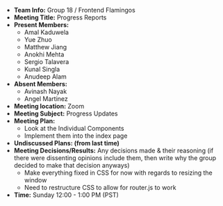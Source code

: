 * **Team Info:** Group 18 / Frontend Flamingos
* **Meeting Title:** Progress Reports
* **Present Members:**
  - Amal Kaduwela
  - Yue Zhuo
  - Matthew Jiang
  - Anokhi Mehta
  - Sergio Talavera
  - Kunal Singla
  - Anudeep Alam
* **Absent Members:**
  - Avinash Nayak
  - Angel Martinez
* **Meeting location:** Zoom
* **Meeting Subject:** Progress Updates
* **Meeting Plan:**
  - Look at the Individual Components
  - Implement them into the index page  
* **Undiscussed Plans: (from last time)**
* **Meeting Decisions/Results:** Any decisions made & their reasoning (if there were dissenting opinions include them, then write why the group decided to make that decision anyways)
  - Make everything fixed in CSS for now with regards to resizing the window
  - Need to restructure CSS to allow for router.js to work
* **Time:** Sunday 12:00 - 1:00 PM (PST)